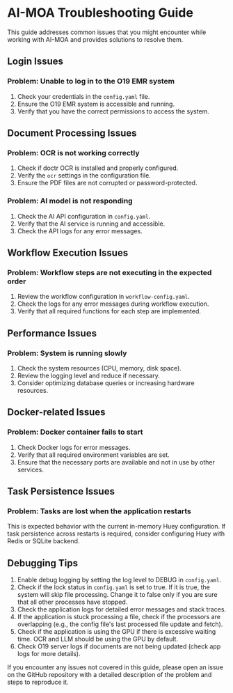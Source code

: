 # AI-MOA Troubleshooting Guide

This guide addresses common issues that you might encounter while working with AI-MOA and provides solutions to resolve them.

## Login Issues

### Problem: Unable to log in to the O19 EMR system

1. Check your credentials in the `config.yaml` file.
2. Ensure the O19 EMR system is accessible and running.
3. Verify that you have the correct permissions to access the system.

## Document Processing Issues

### Problem: OCR is not working correctly

1. Check if doctr OCR is installed and properly configured.
2. Verify the `ocr` settings in the configuration file.
3. Ensure the PDF files are not corrupted or password-protected.

### Problem: AI model is not responding

1. Check the AI API configuration in `config.yaml`.
2. Verify that the AI service is running and accessible.
3. Check the API logs for any error messages.

## Workflow Execution Issues

### Problem: Workflow steps are not executing in the expected order

1. Review the workflow configuration in `workflow-config.yaml`.
2. Check the logs for any error messages during workflow execution.
3. Verify that all required functions for each step are implemented.

## Performance Issues

### Problem: System is running slowly

1. Check the system resources (CPU, memory, disk space).
2. Review the logging level and reduce if necessary.
3. Consider optimizing database queries or increasing hardware resources.

## Docker-related Issues

### Problem: Docker container fails to start

1. Check Docker logs for error messages.
2. Verify that all required environment variables are set.
3. Ensure that the necessary ports are available and not in use by other services.

## Task Persistence Issues

### Problem: Tasks are lost when the application restarts

This is expected behavior with the current in-memory Huey configuration. If task persistence across restarts is required, consider configuring Huey with Redis or SQLite backend.

## Debugging Tips

1. Enable debug logging by setting the log level to DEBUG in `config.yaml`.
2. Check if the lock status in `config.yaml` is set to true. If it is true, the system will skip file processing. Change it to false only if you are sure that all other processes have stopped.
3. Check the application logs for detailed error messages and stack traces.
4. If the application is stuck processing a file, check if the processors are overlapping (e.g., the config file's last processed file update and fetch).
5. Check if the application is using the GPU if there is excessive waiting time. OCR and LLM should be using the GPU by default.
6. Check O19 server logs if documents are not being updated (check app logs for more details).

If you encounter any issues not covered in this guide, please open an issue on the GitHub repository with a detailed description of the problem and steps to reproduce it.
